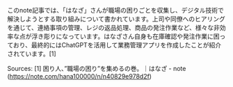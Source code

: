 このnote記事では、「はなざ」さんが職場の困りごとを収集し、デジタル技術で解決しようとする取り組みについて書かれています。上司や同僚へのヒアリングを通じて、連絡事項の管理、レジの返品処理、商品の発注作業など、様々な非効率な点が浮き彫りになっています。はなざさん自身も在庫確認や発注作業に困っており、最終的にはChatGPTを活用して業務管理アプリを作成したことが紹介されています。[1]

Sources:
[1] 困り人、”職場の困り”を集めるの巻。｜はなざ - note (https://note.com/hana100000/n/n40829e978d2f)